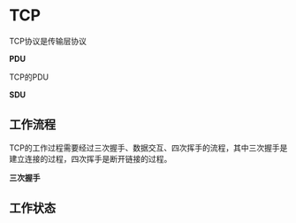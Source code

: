 # TCP

TCP协议是传输层协议

**PDU**

TCP的PDU


**SDU**


## 工作流程

TCP的工作过程需要经过三次握手、数据交互、四次挥手的流程，其中三次握手是建立连接的过程，四次挥手是断开链接的过程。

**三次握手**



## 工作状态